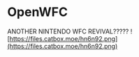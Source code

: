 # OpenWFC
ANOTHER NINTENDO WFC REVIVAL?????
![https://files.catbox.moe/hn6n92.png](https://files.catbox.moe/hn6n92.png)
